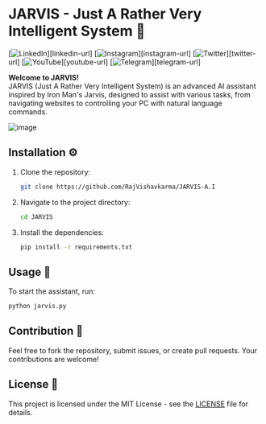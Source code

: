 # JARVIS - Just A Rather Very Intelligent System 🤖

[![LinkedIn][linkedin-shield]][linkedin-url]
[![Instagram][instagram-shield]][instagram-url]
[![Twitter][twitter-shield]][twitter-url]
[![YouTube][youtube-shield]][youtube-url]
[![Telegram][telegram-shield]][telegram-url]

**Welcome to JARVIS!**  
JARVIS (Just A Rather Very Intelligent System) is an advanced AI assistant inspired by Iron Man's Jarvis, designed to assist with various tasks, from navigating websites to controlling your PC with natural language commands.

![image]()


## Installation ⚙️
1. Clone the repository:
    ```bash
    git clone https://github.com/RajVishavkarma/JARVIS-A.I
    ```
2. Navigate to the project directory:
    ```bash
    cd JARVIS
    ```
3. Install the dependencies:
    ```bash
    pip install -r requirements.txt
    ```

## Usage 🚀
To start the assistant, run:
```bash
python jarvis.py
```

## Contribution 🤝
Feel free to fork the repository, submit issues, or create pull requests. Your contributions are welcome!

## License 📄
This project is licensed under the MIT License - see the [LICENSE](LICENSE) file for details.
<!-- Linkedin -->

[linkedin-shield]: 
[linkedin-url]: 

<!-- Instagram -->

[instagram-shield]: 
[instagram-url]: 

<!-- Twitter -->

[twitter-shield]:
[twitter-url]: 


<!-- YouTube -->
[youtube-shield]: 
[youtube-url]: 

<!-- Telegram -->
[telegram-shield]: 
[telegram-url]: 



